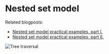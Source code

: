 # Nested set model

Related blogposts:
 
* [Nested set model practical examples, part I.](http://we-rc.com/blog/2015/07/19/nested-set-model-practical-examples-part-i)
* [Nested set model practical examples, part II.](http://we-rc.com/blog/2015/08/05/nested-set-model-practical-examples-part-ii)

![Tree traversal](http://we-rc.com/img/blog-tree-traversal.png)
